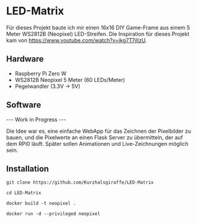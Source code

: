 # LED-Matrix

Für dieses Projekt baute ich mir einen 16x16 DIY Game-Frame aus einem 5 Meter WS2812B (Neopixel) LED-Streifen.
Die Inspiration für dieses Projekt kam von https://www.youtube.com/watch?v=jkg7T7jlIzU.

## Hardware

- Raspberry Pi Zero W
- WS2812B Neopixel 5 Meter (60 LEDs/Meter)
- Pegelwandler (3.3V -> 5V)

## Software

--- Work in Progress ---

Die Idee war es, eine einfache WebApp für das Zeichnen der Pixelbilder zu bauen, und die Pixelwerte an einen
Flask Server zu übermitteln, der auf dem RPI0 läuft. Später sollen Animationen und Live-Zeichnungen möglich sein.

## Installation



````
git clone https://github.com/Kurzhalsgiraffe/LED-Matrix
````
````
cd LED-Matrix
````
````
docker build -t neopixel .
````
````
docker run -d --privileged neopixel
````
